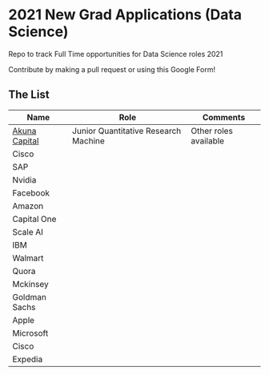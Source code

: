 # 2021 New Grad Applications (Data Science)

Repo to track Full Time opportunities for Data Science roles 2021

Contribute by making a pull request or using this Google Form!

## The List
|Name|Role|Comments|
|----|---|---|
|[Akuna Capital](https://akunacapital.com/job-details?gh_jid=2231479)|Junior Quantitative Research Machine|Other roles available|
|Cisco|||
|SAP|||
|Nvidia|||
|Facebook|||
|Amazon|||
|Capital One|||
|Scale AI|||
|IBM|||
|Walmart|||
|Quora|||
|Mckinsey|||
|Goldman Sachs|||
|Apple|||
| Microsoft|||
| Cisco|||
|Expedia|||
